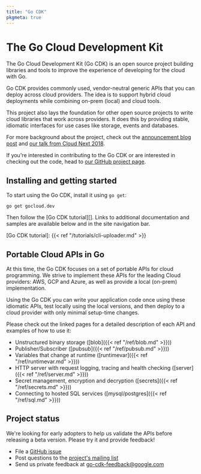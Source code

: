 ```yaml
---
title: "Go CDK"
pkgmeta: true
---
```


# The Go Cloud Development Kit

The Go Cloud Development Kit (Go CDK) is an open source project building
libraries and tools to improve the experience of developing for the cloud with
Go.

Go CDK provides commonly used, vendor-neutral generic APIs that you can deploy
across cloud providers. The idea is to support hybrid cloud deployments while
combining on-prem (local) and cloud tools.

This project also lays the foundation for other open source projects to write
cloud libraries that work across providers. It does this by providing stable,
idiomatic interfaces for use cases like storage, events and databases.

For more background about the project, check out the
[announcement blog post](https://blog.golang.org/go-cloud) and
[our talk from Cloud Next 2018](https://www.youtube.com/watch?v=_2ZwhvIkgek).

If you're interested in contributing to the Go CDK or are interested in checking
out the code, head to [our GitHub project
page](https://github.com/google/go-cloud).

## Installing and getting started

To start using the Go CDK, install it using `go get`:

```shell
go get gocloud.dev
```

Then follow the [Go CDK tutorial][]. Links to additional documentation and
samples are available below and in the site navigation bar.

[Go CDK tutorial]: {{< ref "/tutorials/cli-uploader.md" >}}

## Portable Cloud APIs in Go

At this time, the Go CDK focuses on a set of portable APIs for cloud
programming. We strive to implement these APIs for the leading Cloud providers:
AWS, GCP and Azure, as well as provide a local (on-prem) implementation.

Using the Go CDK you can write your application code once using these idiomatic
APIs, test locally using the local versions, and then deploy to a cloud provider
with only minimal setup-time changes.

Please check out the linked pages for a detailed description of each API and
examples of how to use it:

* Unstructured binary storage ([blob]({{< ref "/ref/blob.md" >}}))
* Publisher/Subscriber ([pubsub]({{< ref "/ref/pubsub.md" >}}))
* Variables that change at runtime ([runtimevar]({{< ref "/ref/runtimevar.md" >}}))
* HTTP server with request logging, tracing and health checking
  ([server]({{< ref "/ref/server.md" >}}))
* Secret management, encryption and decryption ([secrets]({{< ref "/ref/secrets.md" >}}))
* Connecting to hosted SQL services ([mysql/postgres]({{< ref "/ref/sql.md" >}}))

## Project status

We're looking for early adopters to help us validate the APIs before releasing
a beta version. Please try it and provide feedback!

* File a [GitHub issue](https://github.com/google/go-cloud/issues)
* Post questions to the
[project's mailing list](https://groups.google.com/forum/#!forum/go-cloud)
* Send us private feedback at <go-cdk-feedback@google.com>
